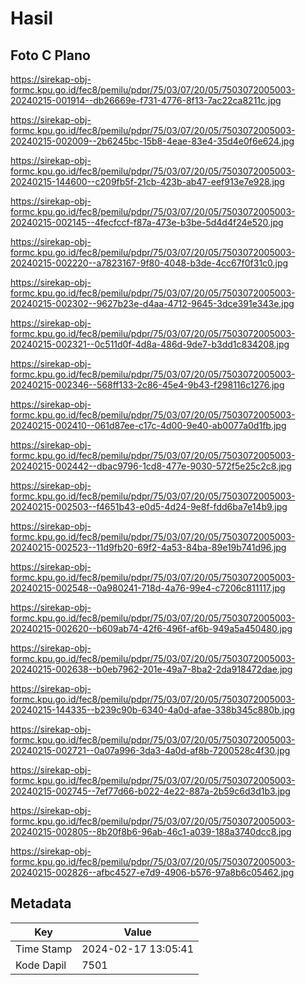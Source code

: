 # Hasil

## Foto C Plano

https://sirekap-obj-formc.kpu.go.id/fec8/pemilu/pdpr/75/03/07/20/05/7503072005003-20240215-001914--db26669e-f731-4776-8f13-7ac22ca8211c.jpg

https://sirekap-obj-formc.kpu.go.id/fec8/pemilu/pdpr/75/03/07/20/05/7503072005003-20240215-002009--2b6245bc-15b8-4eae-83e4-35d4e0f6e624.jpg

https://sirekap-obj-formc.kpu.go.id/fec8/pemilu/pdpr/75/03/07/20/05/7503072005003-20240215-144600--c209fb5f-21cb-423b-ab47-eef913e7e928.jpg

https://sirekap-obj-formc.kpu.go.id/fec8/pemilu/pdpr/75/03/07/20/05/7503072005003-20240215-002145--4fecfccf-f87a-473e-b3be-5d4d4f24e520.jpg

https://sirekap-obj-formc.kpu.go.id/fec8/pemilu/pdpr/75/03/07/20/05/7503072005003-20240215-002220--a7823167-9f80-4048-b3de-4cc67f0f31c0.jpg

https://sirekap-obj-formc.kpu.go.id/fec8/pemilu/pdpr/75/03/07/20/05/7503072005003-20240215-002302--9627b23e-d4aa-4712-9645-3dce391e343e.jpg

https://sirekap-obj-formc.kpu.go.id/fec8/pemilu/pdpr/75/03/07/20/05/7503072005003-20240215-002321--0c511d0f-4d8a-486d-9de7-b3dd1c834208.jpg

https://sirekap-obj-formc.kpu.go.id/fec8/pemilu/pdpr/75/03/07/20/05/7503072005003-20240215-002346--568ff133-2c86-45e4-9b43-f298116c1276.jpg

https://sirekap-obj-formc.kpu.go.id/fec8/pemilu/pdpr/75/03/07/20/05/7503072005003-20240215-002410--061d87ee-c17c-4d00-9e40-ab0077a0d1fb.jpg

https://sirekap-obj-formc.kpu.go.id/fec8/pemilu/pdpr/75/03/07/20/05/7503072005003-20240215-002442--dbac9796-1cd8-477e-9030-572f5e25c2c8.jpg

https://sirekap-obj-formc.kpu.go.id/fec8/pemilu/pdpr/75/03/07/20/05/7503072005003-20240215-002503--f4651b43-e0d5-4d24-9e8f-fdd6ba7e14b9.jpg

https://sirekap-obj-formc.kpu.go.id/fec8/pemilu/pdpr/75/03/07/20/05/7503072005003-20240215-002523--11d9fb20-69f2-4a53-84ba-89e19b741d96.jpg

https://sirekap-obj-formc.kpu.go.id/fec8/pemilu/pdpr/75/03/07/20/05/7503072005003-20240215-002548--0a980241-718d-4a76-99e4-c7206c811117.jpg

https://sirekap-obj-formc.kpu.go.id/fec8/pemilu/pdpr/75/03/07/20/05/7503072005003-20240215-002620--b609ab74-42f6-496f-af6b-949a5a450480.jpg

https://sirekap-obj-formc.kpu.go.id/fec8/pemilu/pdpr/75/03/07/20/05/7503072005003-20240215-002638--b0eb7962-201e-49a7-8ba2-2da918472dae.jpg

https://sirekap-obj-formc.kpu.go.id/fec8/pemilu/pdpr/75/03/07/20/05/7503072005003-20240215-144335--b239c90b-6340-4a0d-afae-338b345c880b.jpg

https://sirekap-obj-formc.kpu.go.id/fec8/pemilu/pdpr/75/03/07/20/05/7503072005003-20240215-002721--0a07a996-3da3-4a0d-af8b-7200528c4f30.jpg

https://sirekap-obj-formc.kpu.go.id/fec8/pemilu/pdpr/75/03/07/20/05/7503072005003-20240215-002745--7ef77d66-b022-4e22-887a-2b59c6d3d1b3.jpg

https://sirekap-obj-formc.kpu.go.id/fec8/pemilu/pdpr/75/03/07/20/05/7503072005003-20240215-002805--8b20f8b6-96ab-46c1-a039-188a3740dcc8.jpg

https://sirekap-obj-formc.kpu.go.id/fec8/pemilu/pdpr/75/03/07/20/05/7503072005003-20240215-002826--afbc4527-e7d9-4906-b576-97a8b6c05462.jpg


## Metadata

| Key        | Value               |
| ---------- | ------------------- |
| Time Stamp | 2024-02-17 13:05:41 |
| Kode Dapil | 7501                |



